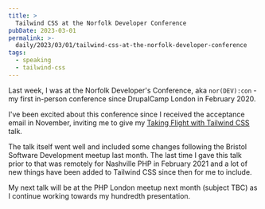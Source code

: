 ```yaml
---
title: >
  Tailwind CSS at the Norfolk Developer Conference
pubDate: 2023-03-01
permalink: >-
  daily/2023/03/01/tailwind-css-at-the-norfolk-developer-conference
tags:
  - speaking
  - tailwind-css
---
```


Last week, I was at the Norfolk Developer's Conference, aka `nor(DEV):con` - my first in-person conference since DrupalCamp London in February 2020.

I've been excited about this conference since I received the acceptance email in November, inviting me to give my [Taking Flight with Tailwind CSS]({{site.url}}/talks/taking-flight-with-tailwind-css) talk.

The talk itself went well and included some changes following the Bristol Software Development meetup last month. The last time I gave this talk prior to that was remotely for Nashville PHP in February 2021 and a lot of new things have been added to Tailwind CSS since then for me to include.

My next talk will be at the PHP London meetup next month (subject TBC) as I continue working towards my hundredth presentation.
